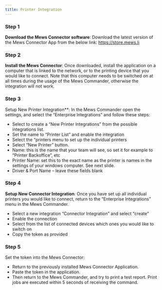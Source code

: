 ```yaml
---
title: Printer Integration
---
```


### Step 1 

**Download the Mews Connector software**: Download the latest version of the Mews Connector App from the below link: https://store.mews.li

### Step 2 

**Install the Mews Connector**: Once downloaded, install the application on a computer that is linked to the network, or to the printing device that you would like to connect. Note that this computer needs to be switched on at all times during the usage of the Mews Commander, otherwise the integration will not work.

### Step 3 

Setup New Printer Integration**: In the Mews Commander open the settings, and select the “Enterprise Integrations” and follow these steps:

- Select to create a “New Printer Integrations” from the possible integrations list.
- Set the name to “Printer List” and enable the integration
- Select the “printers menu to set up the individual printers
- Select “New Printer” button.
- Name: this is the name that your team will see, so set it for example to “Printer Backoffice”, etc
- Printer Name: set this to the exact name as the printer is names in the settings of your windows computer. See next slide.
- Driver  & Port Name – leave these fields blank

### Step 4 

**Setup New Connector Integration**: Once you have set up all individual printers you would like to connect, return to the “Enterprise Integrations” menu in the Mews Commander.

- Select a new integration “Connector Integration” and select “create”
- Enable the connection
- Select from the list of connected devices which ones you would like to switch on
- Copy the token as provided

### Step 5

Set the token into the Mews Connector:

- Return to the previously installed Mews Connector Application.
- Paste the token in the application.
- Then return to the Mews Commander, and try to print a test report. Print jobs are executed within 5 seconds of receiving the command.

